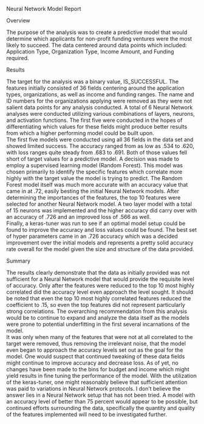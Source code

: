 Neural Network Model Report

Overview

The purpose of the analysis was to create a predictive model that would determine which applicants for non-profit funding ventures were the most likely to succeed.  The data centered around data points which included: Application Type, Organization Type, Income Amount, and Funding required.
 
Results

The target for the analysis was a binary value, IS_SUCCESSFUL.  The features initially consisted of 36 fields centering around the application types, organizations, as well as income and funding ranges.  The name and ID numbers for the organizations applying were removed as they were not salient data points for any analysis conducted.
A total of 6 Neural Network analyses were conducted utilizing various combinations of layers, neurons, and activation functions.  The first five were conducted in the hopes of differentiating which values for these fields might produce better results from which a higher performing model could be built upon.  
The first five models were conducted using all 36 fields in the data set and showed limited success.  The accuracy ranged from as low as .534 to .620, with loss ranges quite steady from .683 to .691.  Both of those values fell short of target values for a predictive model.
A decision was made to employ a supervised learning model (Random Forest).  This model was chosen primarily to identify the specific features which correlate more highly with the target value the model is trying to predict.  The Random Forest model itself was much more accurate with an accuracy value that came in at .72, easily besting the initial Neural Network models.
After determining the importances of the features, the top 10 features were selected for another Neural Network model.  A two layer model with a total of 15 neurons was implemented and the higher accuracy did carry over with an accuracy of .726 and an improved loss of .566 as well.  
Finally, a keras-tuner was run to see if an optimal model setup could be found to improve the accuracy and loss values could be found.  The best set of hyper parameters came in an .726 accuracy which was a decided improvement over the initial models and represents a pretty solid accuracy rate overall for the model given the size and structure of the data provided.  

Summary

The results clearly demonstrate that the data as initially provided was not sufficient for a Neural Network model that would provide the requisite level of accuracy.  Only after the features were reduced to the top 10 most highly correlated did the accuracy level even approach the level sought.
It should be noted that even the top 10 most highly correlated features reduced the coefficient to .15, so even the top features did not represent particularly strong correlations.  The overarching recommendation from this analysis would be to continue to expand and analyze the data itself as the models were prone to potential underfitting in the first several incarnations of the model.  
It was only when many of the features that were not at all correlated to the target were removed, thus removing the irrelevant noise, that the model even began to approach the accuracy levels set out as the goal for the model.  One would suspect that continued tweaking of these data fields might continue to improve accuracy and decrease loss.
As of yet, no changes have been made to the bins for budget and income which might yield results in fine tuning the performance of the model.  With the utilization of the keras-tuner, one might reasonably believe that sufficient attention was paid to variations in Neural Network protocols.  I don’t believe the answer lies in a Neural Network setup that has not been tried.
A model with an accuracy level of better than 75 percent would appear to be possible, but continued efforts surrounding the data, specifically the quantity and quality of the features implemented will need to be investigated further.
